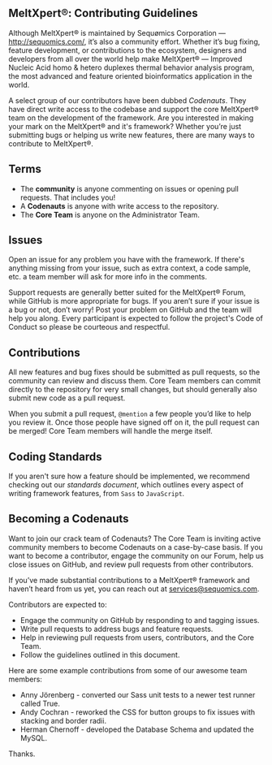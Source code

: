 ## MeltXpert®: Contributing Guidelines

Although MeltXpert® is maintained by Sequømics Corporation — http://sequomics.com/, it’s also a community effort. Whether it’s bug fixing, feature development, or contributions to the ecosystem, designers and developers from all over the world help make MeltXpert® — Improved Nucleic Acid homo & hetero duplexes thermal behavior analysis program, the most advanced and feature oriented bioinformatics application in the world.

A select group of our contributors have been dubbed *Codenauts*. They have direct write access to the codebase and support the core MeltXpert® team on the development of the framework. Are you interested in making your mark on the MeltXpert® and it's framework? Whether you’re just submitting bugs or helping us write new features, there are many ways to contribute to MeltXpert®.

## Terms

- The **community** is anyone commenting on issues or opening pull requests. That includes you!
- A **Codenauts** is anyone with write access to the repository.
- The **Core Team** is anyone on the Administrator Team.

## Issues

Open an issue for any problem you have with the framework. If there's anything missing from your issue, such as extra context, a code sample, etc. a team member will ask for more info in the comments.

Support requests are generally better suited for the MeltXpert® Forum, while GitHub is more appropriate for bugs. If you aren’t sure if your issue is a bug or not, don’t worry! Post your problem on GitHub and the team will help you along. Every participant is expected to follow the project's Code of Conduct so please be courteous and respectful.

## Contributions

All new features and bug fixes should be submitted as pull requests, so the community can review and discuss them. Core Team members can commit directly to the repository for very small changes, but should generally also submit new code as a pull request.

When you submit a pull request, `@mention` a few people you’d like to help you review it. Once those people have signed off on it, the pull request can be merged! Core Team members will handle the merge itself.

## Coding Standards

If you aren't sure how a feature should be implemented, we recommend checking out our <i>standards document</i>, which outlines every aspect of writing framework features, from `Sass` to `JavaScript`.

## Becoming a Codenauts

Want to join our crack team of Codenauts? The Core Team is inviting active community members to become Codenauts on a case-by-case basis. If you want to become a contributor, engage the community on our Forum, help us close issues on GitHub, and review pull requests from other contributors.

If you’ve made substantial contributions to a MeltXpert® framework and haven’t heard from us yet, you can reach out at services@sequomics.com.

Contributors are expected to:

- Engage the community on GitHub by responding to and tagging issues.
- Write pull requests to address bugs and feature requests.
- Help in reviewing pull requests from users, contributors, and the Core Team.
- Follow the guidelines outlined in this document.

Here are some example contributions from some of our awesome team members:

- Anny Jörenberg - converted our Sass unit tests to a newer test runner called True.
- Andy Cochran - reworked the CSS for button groups to fix issues with stacking and border radii.
- Herman Chernoff - developed the Database Schema and updated the MySQL.

Thanks.
